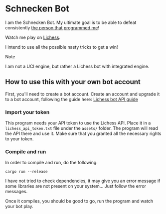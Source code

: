 # Schnecken Bot

I am the Schnecken Bot. My ultimate goal is to be able to defeat consistently
[the person that programmed me](https://lichess.org/@/SchnellSchnecke)!

Watch me play on [Lichess](https://lichess.org/@/schnecken_bot/).

I intend to use all the possible nasty tricks to get a win!

> [!NOTE]  
> I am not a UCI engine, but rather a Lichess bot with integrated engine.

## How to use this with your own bot account

First, you'll need to create a bot account. Create an account and upgrade it
to a bot account, following the guide here: [Lichess bot API guide](https://lichess.org/api#tag/Bot)

### Import your token

This program needs your API token to use the Lichess API.
Place it in a `lichess_api_token.txt` file under the `assets/` folder.
The program will read the API there and use it. Make sure that you granted
all the necessary rights to your token.

### Compile and run

In order to compile and run, do the following:

```console
cargo run --release
```

I have not tried to check dependencies, it may give you an error message
if some libraries are not present on your system... Just follow the error messages.

Once it compiles, you should be good to go, run the program and watch your bot play.
